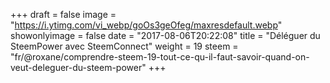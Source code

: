 +++
draft = false
image = "https://i.ytimg.com/vi_webp/goOs3geOfeg/maxresdefault.webp"
showonlyimage = false
date = "2017-08-06T20:22:08"
title = "Déléguer du SteemPower avec SteemConnect"
weight = 19
steem = "fr/@roxane/comprendre-steem-19-tout-ce-qu-il-faut-savoir-quand-on-veut-deleguer-du-steem-power"
+++

<!--more-->
